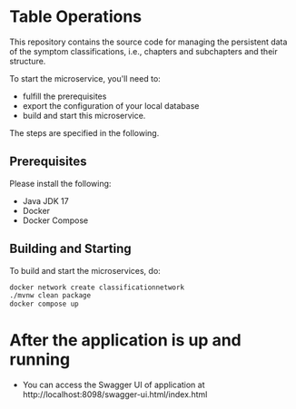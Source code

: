 # Table Operations

This repository contains the source code for managing the persistent data of the symptom classifications, i.e., chapters and subchapters and their structure.

To start the microservice, you'll need to:
- fulfill the prerequisites
- export the configuration of your local database
- build and start this microservice.

The steps are specified in the following.

## Prerequisites
Please install the following:
- Java JDK 17
- Docker
- Docker Compose

## Building and Starting

To build and start the microservices, do:
```bash
docker network create classificationnetwork
./mvnw clean package
docker compose up 
```
# After the application is up and running
- You can access the Swagger UI of application at http://localhost:8098/swagger-ui.html/index.html
